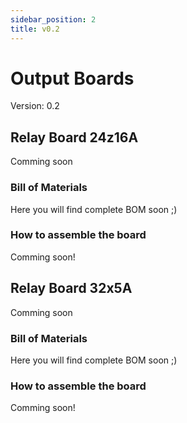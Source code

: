 ```yaml
---
sidebar_position: 2
title: v0.2
---
```


# Output Boards

Version: 0.2

## Relay Board 24z16A

Comming soon

### Bill of Materials

Here you will find complete BOM soon ;)

### How to assemble the board

Comming soon!

## Relay Board 32x5A

Comming soon

### Bill of Materials

Here you will find complete BOM soon ;)

### How to assemble the board

Comming soon!
